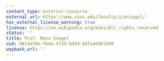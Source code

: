 ```yaml
---
content_type: external-resource
external_url: https://www.csus.edu/faculty/s/msiegel/
has_external_license_warning: true
license: https://en.wikipedia.org/wiki/All_rights_reserved
status: ''
title: Prof. Mona Siegel
uid: 9814a70e-fb4e-4f35-b954-9dfade981b99
wayback_url: ''
---
```

